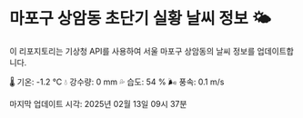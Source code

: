
# 마포구 상암동 초단기 실황 날씨 정보 🌤️

이 리포지토리는 기상청 API를 사용하여 서울 마포구 상암동의 날씨 정보를 업데이트합니다. 

🌡️ 기온: -1.2 ℃
💧 강수량: 0 mm
💦 습도: 54 %
🌬️ 풍속: 0.1 m/s

마지막 업데이트 시각: 2025년 02월 13일 09시 37분    
